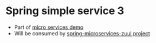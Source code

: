 # Spring simple service 3 

* Part of [micro services demo](https://github.com/maurofokker/microservices-demo)
* Will be consumed by [spring-microservices-zuul project](https://github.com/maurofokker/spring-microservices-zuul)